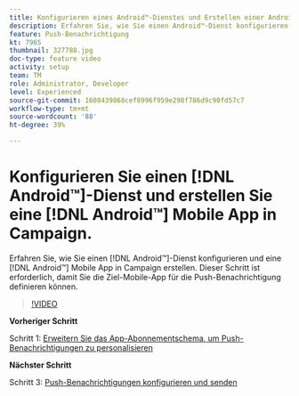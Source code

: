 ```yaml
---
title: Konfigurieren eines Android™-Dienstes und Erstellen einer Android™ Mobile App in Campaign
description: Erfahren Sie, wie Sie einen Android™-Dienst konfigurieren und eine Android™ Mobile App in Campaign erstellen.
feature: Push-Benachrichtigung
kt: 7965
thumbnail: 327788.jpg
doc-type: feature video
activity: setup
team: TM
role: Administrator, Developer
level: Experienced
source-git-commit: 1608439868cef8996f959e298f786d9c90fd57c7
workflow-type: tm+mt
source-wordcount: '88'
ht-degree: 39%

---
```



# Konfigurieren Sie einen [!DNL Android™]-Dienst und erstellen Sie eine [!DNL Android™] Mobile App in Campaign.

Erfahren Sie, wie Sie einen [!DNL Android™]-Dienst konfigurieren und eine [!DNL Android™] Mobile App in Campaign erstellen. Dieser Schritt ist erforderlich, damit Sie die Ziel-Mobile-App für die Push-Benachrichtigung definieren können.

>[!VIDEO](https://video.tv.adobe.com/v/327788?quality=12)

**Vorheriger Schritt**

Schritt 1: [Erweitern Sie das App-Abonnementschema, um Push-Benachrichtigungen zu personalisieren](/help/tutorial-get-started-with-push-notifications-for-android/extend-the-app-subscription-schema.md)

**Nächster Schritt**

Schritt 3: [Push-Benachrichtigungen konfigurieren und senden](/help/tutorial-get-started-with-push-notifications-for-android/configure-and-send-push-notifications.md)
